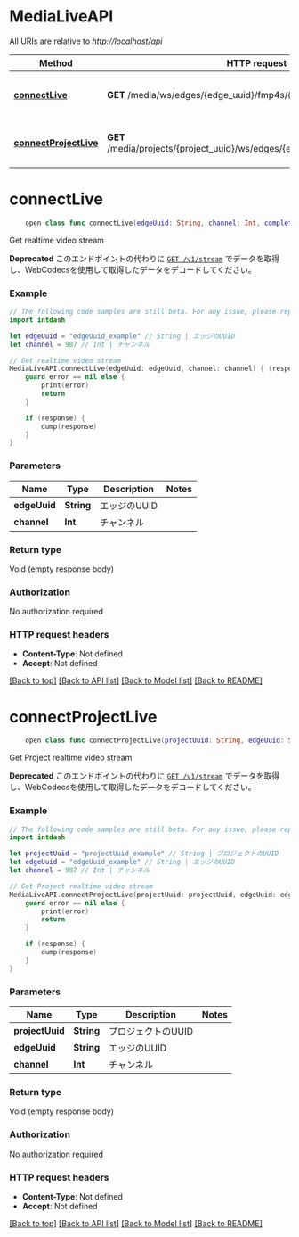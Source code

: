 # MediaLiveAPI

All URIs are relative to *http://localhost/api*

Method | HTTP request | Description
------------- | ------------- | -------------
[**connectLive**](MediaLiveAPI.md#connectlive) | **GET** /media/ws/edges/{edge_uuid}/fmp4s/{channel} | Get realtime video stream
[**connectProjectLive**](MediaLiveAPI.md#connectprojectlive) | **GET** /media/projects/{project_uuid}/ws/edges/{edge_uuid}/fmp4s/{channel} | Get Project realtime video stream


# **connectLive**
```swift
    open class func connectLive(edgeUuid: String, channel: Int, completion: @escaping (_ data: Void?, _ error: Error?) -> Void)
```

Get realtime video stream

**Deprecated** このエンドポイントの代わりに [`GET /v1/stream`](#operation/Stream) でデータを取得し、WebCodecsを使用して取得したデータをデコードしてください。

### Example
```swift
// The following code samples are still beta. For any issue, please report via http://github.com/OpenAPITools/openapi-generator/issues/new
import intdash

let edgeUuid = "edgeUuid_example" // String | エッジのUUID
let channel = 987 // Int | チャンネル

// Get realtime video stream
MediaLiveAPI.connectLive(edgeUuid: edgeUuid, channel: channel) { (response, error) in
    guard error == nil else {
        print(error)
        return
    }

    if (response) {
        dump(response)
    }
}
```

### Parameters

Name | Type | Description  | Notes
------------- | ------------- | ------------- | -------------
 **edgeUuid** | **String** | エッジのUUID | 
 **channel** | **Int** | チャンネル | 

### Return type

Void (empty response body)

### Authorization

No authorization required

### HTTP request headers

 - **Content-Type**: Not defined
 - **Accept**: Not defined

[[Back to top]](#) [[Back to API list]](../README.md#documentation-for-api-endpoints) [[Back to Model list]](../README.md#documentation-for-models) [[Back to README]](../README.md)

# **connectProjectLive**
```swift
    open class func connectProjectLive(projectUuid: String, edgeUuid: String, channel: Int, completion: @escaping (_ data: Void?, _ error: Error?) -> Void)
```

Get Project realtime video stream

**Deprecated** このエンドポイントの代わりに [`GET /v1/stream`](#operation/Stream) でデータを取得し、WebCodecsを使用して取得したデータをデコードしてください。

### Example
```swift
// The following code samples are still beta. For any issue, please report via http://github.com/OpenAPITools/openapi-generator/issues/new
import intdash

let projectUuid = "projectUuid_example" // String | プロジェクトのUUID
let edgeUuid = "edgeUuid_example" // String | エッジのUUID
let channel = 987 // Int | チャンネル

// Get Project realtime video stream
MediaLiveAPI.connectProjectLive(projectUuid: projectUuid, edgeUuid: edgeUuid, channel: channel) { (response, error) in
    guard error == nil else {
        print(error)
        return
    }

    if (response) {
        dump(response)
    }
}
```

### Parameters

Name | Type | Description  | Notes
------------- | ------------- | ------------- | -------------
 **projectUuid** | **String** | プロジェクトのUUID | 
 **edgeUuid** | **String** | エッジのUUID | 
 **channel** | **Int** | チャンネル | 

### Return type

Void (empty response body)

### Authorization

No authorization required

### HTTP request headers

 - **Content-Type**: Not defined
 - **Accept**: Not defined

[[Back to top]](#) [[Back to API list]](../README.md#documentation-for-api-endpoints) [[Back to Model list]](../README.md#documentation-for-models) [[Back to README]](../README.md)

